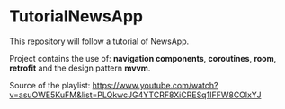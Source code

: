 # TutorialNewsApp
This repository will follow a tutorial of NewsApp.

Project contains the use of: <b>navigation components</b>, <b>coroutines</b>, <b>room</b>, <b>retrofit</b> and the design pattern <b>mvvm</b>.

Source of the playlist: https://www.youtube.com/watch?v=asuOWE5KuFM&list=PLQkwcJG4YTCRF8XiCRESq1IFFW8COlxYJ
